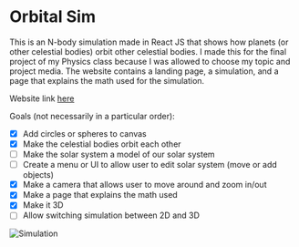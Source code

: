 # Orbital Sim

This is an N-body simulation made in React JS that shows how planets (or other celestial bodies) orbit other celestial bodies. I made this for the final project of my Physics class because I was allowed to choose my topic and project media. The website contains a landing page, a simulation, and a page that explains the math used for the simulation.

Website link [here](https://orbital-sim.netlify.app)

Goals (not necessarily in a particular order):

- [x] Add circles or spheres to canvas
- [x] Make the celestial bodies orbit each other
- [ ] Make the solar system a model of our solar system
- [ ] Create a menu or UI to allow user to edit solar system (move or add objects)
- [x] Make a camera that allows user to move around and zoom in/out
- [x] Make a page that explains the math used
- [x] Make it 3D
- [ ] Allow switching simulation between 2D and 3D

![Simulation](https://user-images.githubusercontent.com/19376473/120082249-db7a1700-c08f-11eb-8c7f-f920bb77781e.png)
